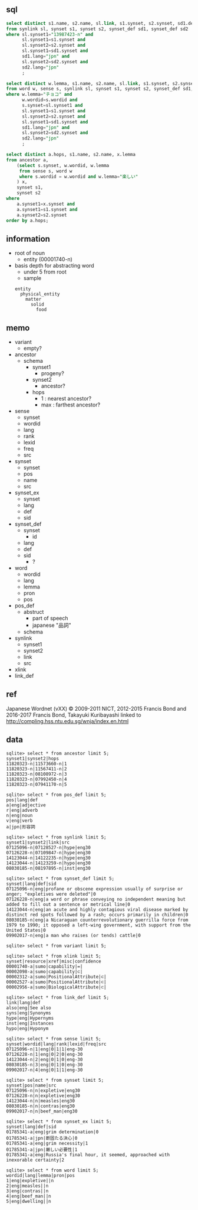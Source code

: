 ## sql
```sql
select distinct s1.name, s2.name, sl.link, s1.synset, s2.synset, sd1.def, sd2.def
from synlink sl, synset s1, synset s2, synset_def sd1, synset_def sd2
where sl.synset1="13987423-n" and
      sl.synset1=s1.synset and
      sl.synset2=s2.synset and
      sl.synset1=sd1.synset and
      sd1.lang="jpn" and
      sl.synset2=sd2.synset and
      sd2.lang="jpn"
      ;
```

```sql
select distinct w.lemma, s1.name, s2.name, sl.link, s1.synset, s2.synset, sd1.def, sd2.def
from word w, sense s, synlink sl, synset s1, synset s2, synset_def sd1, synset_def sd2
where w.lemma="チョコ" and
      w.wordid=s.wordid and
      s.synset=sl.synset1 and
      sl.synset1=s1.synset and
      sl.synset2=s2.synset and
      sl.synset1=sd1.synset and
      sd1.lang="jpn" and
      sl.synset2=sd2.synset and
      sd2.lang="jpn"
      ;
```
      

```sql
select distinct a.hops, s1.name, s2.name, x.lemma 
from ancestor a, 
    (select s.synset, w.wordid, w.lemma 
     from sense s, word w 
     where s.wordid = w.wordid and w.lemma="楽しい"
    ) x, 
    synset s1, 
    synset s2 
where 
    a.synset1=x.synset and 
    a.synset1=s1.synset and 
    a.synset2=s2.synset
order by a.hops;
```

## information
- root of noun
    - entity (00001740-n)
- basis depth for abstracting word
    - under 5 from root
    - sample
    ```
    entity
      physical_entity
        matter
          solid
            food
    ```

## memo
- variant
    - empty?
- ancestor
    - schema
        - synset1
            - progeny?
        - synset2
            - ancestor?
        - hops
            - 1   : nearest ancestor?
            - max : farthest ancestor?
- sense
     - synset
     - wordid
     - lang
     - rank
     - lexid
     - freq
     - src
- synset
     - synset
     - pos
     - name
     - src
- synset_ex
     - synset
     - lang
     - def
     - sid
- synset_def
    - synset
        - id
    - lang
    - def
    - sid
        - ?
- word
    - wordid
    - lang
    - lemma
    - pron
    - pos
- pos_def
    - abstruct
        - part of speech
        - japanese "品詞"
    - schema
- synlink
    - synset1
    - synset2
    - link
    - src
- xlink
- link_def



## ref
Japanese Wordnet (vXX) © 2009-2011 NICT, 2012-2015 Francis Bond and 2016-2017 Francis Bond, Takayuki Kuribayashi
linked to http://compling.hss.ntu.edu.sg/wnja/index.en.html

## data
```
sqlite> select * from ancestor limit 5;
synset1|synset2|hops
11820323-n|11573660-n|1
11820323-n|11567411-n|2
11820323-n|08108972-n|3
11820323-n|07992450-n|4
11820323-n|07941170-n|5

sqlite> select * from pos_def limit 5;
pos|lang|def
a|eng|adjective
r|eng|adverb
n|eng|noun
v|eng|verb
a|jpn|形容詞

sqlite> select * from synlink limit 5;
synset1|synset2|link|src
07125096-n|07128527-n|hype|eng30
07126228-n|07109847-n|hype|eng30
14123044-n|14122235-n|hype|eng30
14123044-n|14123259-n|hypo|eng30
08030185-n|08197895-n|inst|eng30

sqlite> select * from synset_def limit 5;
synset|lang|def|sid
07125096-n|eng|profane or obscene expression usually of surprise or anger; "expletives were deleted"|0
07126228-n|eng|a word or phrase conveying no independent meaning but added to fill out a sentence or metrical line|0
14123044-n|eng|an acute and highly contagious viral disease marked by distinct red spots followed by a rash; occurs primarily in children|0
08030185-n|eng|a Nicaraguan counterrevolutionary guerrilla force from 1979 to 1990; it opposed a left-wing government, with support from the United States|0
09902017-n|eng|a man who raises (or tends) cattle|0

sqlite> select * from variant limit 5;

sqlite> select * from xlink limit 5;
synset|resource|xref|misc|confidence
00001740-a|sumo|capability|=|
00002098-a|sumo|capability|⊂|
00002312-a|sumo|PositionalAttribute|⊂|
00002527-a|sumo|PositionalAttribute|⊂|
00002956-a|sumo|BiologicalAttribute|⊂|

sqlite> select * from link_def limit 5;
link|lang|def
also|eng|See also
syns|eng|Synonyms
hype|eng|Hypernyms
inst|eng|Instances
hypo|eng|Hyponym

sqlite> select * from sense limit 5;
synset|wordid|lang|rank|lexid|freq|src
07125096-n|1|eng|0|1|1|eng-30
07126228-n|1|eng|0|2|0|eng-30
14123044-n|2|eng|0|1|0|eng-30
08030185-n|3|eng|0|1|0|eng-30
09902017-n|4|eng|0|1|1|eng-30

sqlite> select * from synset limit 5;
synset|pos|name|src
07125096-n|n|expletive|eng30
07126228-n|n|expletive|eng30
14123044-n|n|measles|eng30
08030185-n|n|contras|eng30
09902017-n|n|beef_man|eng30

sqlite> select * from synset_ex limit 5;
synset|lang|def|sid
01785341-a|eng|grim determination|0
01785341-a|jpn|断固たる決心|0
01785341-a|eng|grim necessity|1
01785341-a|jpn|厳しい必要性|1
01785341-a|eng|Russia's final hour, it seemed, approached with inexorable certainty|2

sqlite> select * from word limit 5;
wordid|lang|lemma|pron|pos
1|eng|expletive||n
2|eng|measles||n
3|eng|contras||n
4|eng|beef_man||n
5|eng|dwelling||n
```
